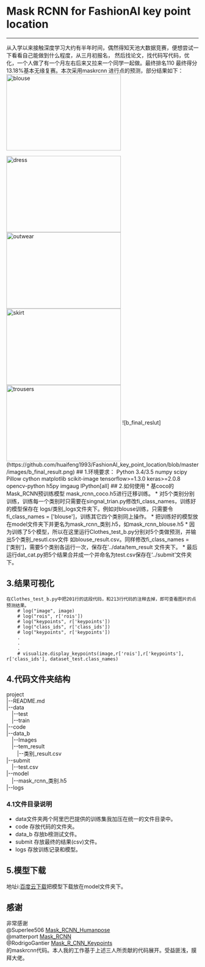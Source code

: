 # Mask RCNN for FashionAI key point location
-----------------------------------
从入学以来接触深度学习大约有半年时间，偶然得知天池大数据竞赛，便想尝试一下看看自己能做到什么程度，从三月初报名，
然后找论文，找代码写代码，优化，一个人做了有一个月左右后来又拉来一个同学一起做。最终排名110 最终得分13.18%基本无缘复赛。本次采用maskrcnn
进行点的预测，部分结果如下：
<img src="https://github.com/huaifeng1993/FashionAI_key_point_location/blob/master/images/blouse.jpg" width="300" height="200" alt="blouse" align=center />

<img src="https://github.com/huaifeng1993/FashionAI_key_point_location/blob/master/images/dress.jpg" width="300" height="200" alt="dress" align=center />
<img src="https://github.com/huaifeng1993/FashionAI_key_point_location/blob/master/images/outwear.jpg" width="300" height="200" alt="outwear" align=center />
<img src="https://github.com/huaifeng1993/FashionAI_key_point_location/blob/master/images/skirt.jpg" width="300" height="200" alt="skirt" align=center />
<img src="https://github.com/huaifeng1993/FashionAI_key_point_location/blob/master/images/trousers.jpg" width="300" height="200" alt="trousers" align=center />
![b_final_reslut](https://github.com/huaifeng1993/FashionAI_key_point_location/blob/master/images/b_final_result.png)
## 1.环境要求：
    Python 3.4/3.5
    numpy
    scipy
    Pillow
    cython
    matplotlib
    scikit-image
    tensorflow>=1.3.0
    keras>=2.0.8
    opencv-python
    h5py
    imgaug
    IPython[all]
## 2.如何使用
   * 基coco的Mask_RCNN预训练模型 mask_rcnn_coco.h5进行迁移训练。
   * 对5个类别分别训练，训练每一个类别时只需要在singnal_trian.py修改fi_class_names，训练好的模型保存在
logs/类别_logs文件夹下。例如对blouse训练，只需要令fi_class_names = ['blouse']，训练其它四个类别同上操作。
   * 把训练好的模型放在model文件夹下并更名为mask_rcnn_类别.h5，如mask_rcnn_blouse.h5
   * 因为训练了5个模型，所以在这里运行Clothes_test_b.py分别对5个类做预测，并输出5个类别_resutl.csv文件
如blouse_result.csv。同样修改fi_class_names = ['类别']，需要5个类别各运行一次，保存在'../data/tem_result
文件夹下。
   * 最后运行dat_cat.py把5个结果合并成一个并命名为test.csv保存在‘../submit’文件夹下。

## 3.结果可视化
    在Clothes_test_b.py中把201行的这段代码，和213行代码的注释去掉，即可查看图片的点预测结果。
        # log("image", image)
        # log("rois", r['rois'])
        # log("keypoints", r['keypoints'])
        # log("class_ids", r['class_ids'])
        # log("keypoints", r['keypoints'])
        .
        .
        .
        # visualize.display_keypoints(image,r['rois'],r['keypoints'], r['class_ids'], dataset_test.class_names)

## 4.代码文件夹结构
  project<br>
  |--README.md<br>
  |--data<br>
  &ensp;&ensp;|--test<br>
  &ensp;&ensp;|--train<br>
  |--code<br>
  |--data_b<br>
  &ensp;&ensp;|--Images<br>
  &ensp;&ensp;|--tem_result<br>
  &ensp;&ensp;&ensp;&ensp;|--类别_result.csv<br>
  |--submit<br>
  &ensp;&ensp;|--test.csv<br>
  |--model<br>
  &ensp;&ensp;|--mask_rcnn_类别.h5<br>
  |--logs<br>
### 4.1文件目录说明
* data文件夹两个阿里巴巴提供的训练集我加压在统一的文件目录中。
* code 存放代码的文件夹。
* data_b 存放b榜测试文件。
* submit 存放最终的结果(csv)文件。
* logs 存放训练记录和模型。

## 5.模型下载
  地址i:[百度云下载](https://pan.baidu.com/s/12_4EPT6_E6dedNriA-ifeQ)把模型下载放在model文件夹下。

## 感谢
  非常感谢  
  @Superlee506 [Mask_RCNN_Humanpose](https://github.com/Superlee506/Mask_RCNN_Humanpose)  
  @matterport [Mask_RCNN](https://github.com/matterport/Mask_RCNN)  
  @RodrigoGantier [Mask_R_CNN_Keypoints](https://github.com/RodrigoGantier/Mask_R_CNN_Keypoints)  
的maskrcnn代码。本人我的工作基于上述三人所贡献的代码展开。受益匪浅，膜拜大佬。
